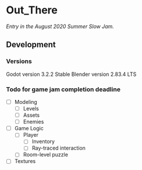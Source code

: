 # Out_There
*Entry in the August 2020 Summer Slow Jam.*

## Development

### Versions
Godot version 3.2.2 Stable
Blender version 2.83.4 LTS

### Todo for game jam completion deadline
- [ ] Modeling
	- [ ] Levels
	- [ ] Assets
	- [ ] Enemies
- [ ] Game Logic
	- [ ] Player
		- [ ] Inventory
		- [ ] Ray-traced interaction
	- [ ] Room-level puzzle
- [ ] Textures
